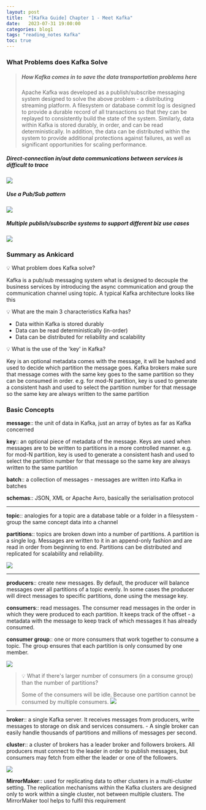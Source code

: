 ```yaml
---
layout: post
title:  "[Kafka Guide] Chapter 1 - Meet Kafka"
date:   2023-07-31 19:00:00
categories: blog1
tags: "reading_notes Kafka"
toc: true
---
```


### What Problems does Kafka Solve

> ##### How Kafka comes in to save the data transportation problems here
>
> Apache Kafka was developed as a publish/subscribe messaging system designed to solve the above problem - a distributing streaming platform.
> A filesystem or database commit log is designed to provide a durable record of all transactions so that they can be replayed to consistently build the state of the system. Similarly, data within Kafka is stored durably, in order, and can be read deterministically. In addition, the data can be distributed within the system to provide additional protections against failures, as well as significant opportunities for scaling performance. 

##### Direct-connection in/out data communications between services is difficult to trace
![][kafka-chapter1-1.jpeg]

##### Use a Pub/Sub pattern
![][kafka-chapter1-2.jpeg]

##### Multiple publish/subscribe systems to support different biz use cases
![][kafka-chapter1-3.jpeg]

### Summary as Ankicard

💡 What problem does Kafka solve? 

Kafka is a pub/sub messaging system what is designed to decouple the business services by introducing the async communication and group the communication channel using topic. A typical Kafka architecture looks like this

💡 What are the main 3 characteristics Kafka has?

- Data within Kafka is stored durably
- Data can be read deterministically (in-order)
- Data can be distributed for reliability and scalability

💡 What is the use of the 'key' in Kafka? 

Key is an optional metadata comes with the message, it will be hashed and used to decide which partition the message goes. Kafka brokers make sure that message comes with the same key goes to the same partition so they can be consumed in order. e.g. for mod-N partition, key is used to generate a consistent hash and used to select the partition number for that message so the same key are always written to the same partition

### Basic Concepts
**message**:: the unit of data in Kafka, just an array of bytes as far as Kafka concerned

**key**:: an optional piece of metadata of the message. Keys are used when messages are to be written to partitions in a more controlled manner. e.g. for mod-N partition, key is used to generate a consistent hash and used to select the partition number for that message so the same key are always written to the same partition  

**batch**:: a collection of messages - messages are written into Kafka in batches

**schemas**:: JSON, XML or Apache Avro, basically the serialisation protocol

---
**topic**:: analogies for a topic are a database table or a folder in a filesystem - group the same concept data into a channel

**partitions**:: topics are broken down into a number of partitions. A partition is a single log. Messages are written to it in an append-only fashion and are read in order from beginning to end. Partitions can be distributed and replicated for scalability and reliability. 

![][kafka-chapter1-4.jpeg]

---

**producers**:: create new messages. By default, the producer will balance messages over all partitions of a topic evenly. In some cases the producer will direct messages to specific partitions, done using the message key. 

**consumers**:: read messages. The consumer read messages in the order in which they were produced to each partition. It keeps track of the offset - a metadata with the message to keep track of which messages it has already consumed.

**consumer group**:: one or more consumers that work together to consume a topic. The group ensures that each partition is only consumed by one member. 

![][kafka-chapter1-6.jpeg]

> 💡 What if there's larger number of consumers (in a consume group) than the number of partitions? 
> 
> Some of the consumers will be idle. Because one partition cannot be consumed by multiple consumers. 
> ![][kafka-chapter4-4.jpeg]

---
**broker**:: a single Kafka server. It receives messages from producers, write messages to storage on disk and services consumers. - A single broker can easily handle thousands of partitions and millions of messages per second.

**cluster**:: a cluster of brokers has a leader broker and followers brokers. All producers must connect to the leader in order to publish messages, but consumers may fetch from either the leader or one of the followers.

![][kafka-chapter1-7.jpeg]

**MirrorMaker**:: used for replicating data to other clusters in a multi-cluster setting. The replication mechanisms within the Kafka clusters are designed only to work within a single cluster, not between multiple clusters. The MirrorMaker tool helps to fulfil this requirement

[kafka-chapter1-1.jpeg]: https://s3.ap-southeast-1.amazonaws.com/littlecheesecake.me/blog-post/kafka/kafka-chapter1-1.jpeg
[kafka-chapter1-2.jpeg]: https://s3.ap-southeast-1.amazonaws.com/littlecheesecake.me/blog-post/kafka/kafka-chapter1-2.jpeg
[kafka-chapter1-3.jpeg]: https://s3.ap-southeast-1.amazonaws.com/littlecheesecake.me/blog-post/kafka/kafka-chapter1-3.jpeg
[kafka-chapter1-4.jpeg]: https://s3.ap-southeast-1.amazonaws.com/littlecheesecake.me/blog-post/kafka/kafka-chapter1-4.jpeg
[kafka-chapter1-6.jpeg]: https://s3.ap-southeast-1.amazonaws.com/littlecheesecake.me/blog-post/kafka/kafka-chapter1-6.jpeg
[kafka-chapter1-7.jpeg]: https://s3.ap-southeast-1.amazonaws.com/littlecheesecake.me/blog-post/kafka/kafka-chapter1-7.jpeg
[kafka-chapter4-4.jpeg]: https://s3.ap-southeast-1.amazonaws.com/littlecheesecake.me/blog-post/kafka/kafka-chapter4-4.jpeg
